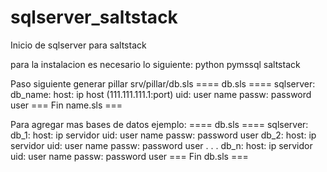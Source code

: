 sqlserver_saltstack
===================

Inicio de sqlserver para saltstack

para la instalacion es necesario lo siguiente:
  python pymssql
  saltstack
  
Paso siguiente generar pillar srv/pillar/db.sls
==== db.sls ====
sqlserver:
  db_name:
    host: ip host (111.111.111.1:port)
    uid: user name
    passw: password user
=== Fin name.sls ===

Para agregar mas bases de datos ejemplo:
==== db.sls ====
sqlserver:
  db_1:
    host: ip servidor
    uid: user name
    passw: password user
  db_2:
    host: ip servidor
    uid: user name
    passw: password user
    .
    .
    .
    db_n:
    host: ip servidor
    uid: user name
    passw: password user
=== Fin db.sls ===

